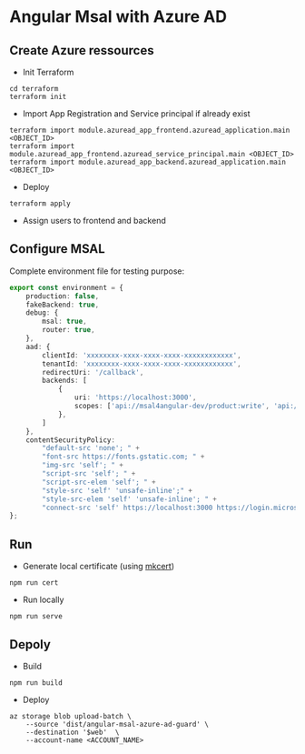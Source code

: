 # Angular Msal with Azure AD


## Create Azure ressources

- Init Terraform

```
cd terraform
terraform init
```

- Import App Registration and Service principal if already exist

```
terraform import module.azuread_app_frontend.azuread_application.main <OBJECT_ID>
terraform import module.azuread_app_frontend.azuread_service_principal.main <OBJECT_ID>
terraform import module.azuread_app_backend.azuread_application.main <OBJECT_ID>
```

- Deploy

```
terraform apply
```

- Assign users to frontend and backend


## Configure MSAL

Complete environment file for testing purpose:

```typescript
export const environment = {
    production: false,
    fakeBackend: true,
    debug: {
        msal: true,
        router: true,
    },
    aad: {
        clientId: 'xxxxxxxx-xxxx-xxxx-xxxx-xxxxxxxxxxxx',
        tenantId: 'xxxxxxxx-xxxx-xxxx-xxxx-xxxxxxxxxxxx',
        redirectUri: '/callback',
        backends: [
            {
                uri: 'https://localhost:3000',
                scopes: ['api://msal4angular-dev/product:write', 'api://msal4angular-dev/product:read']
            },
        ]
    },
    contentSecurityPolicy:
        "default-src 'none'; " +
        "font-src https://fonts.gstatic.com; " +
        "img-src 'self'; " +
        "script-src 'self'; " +
        "script-src-elem 'self'; " +
        "style-src 'self' 'unsafe-inline';" +
        "style-src-elem 'self' 'unsafe-inline'; " +
        "connect-src 'self' https://localhost:3000 https://login.microsoftonline.com; "
};
```

## Run

- Generate local certificate (using [mkcert](https://0xdbe.github.io/AngularSecurity-ServeApplicationLocallyOverHttps/))

```console
npm run cert
```

- Run locally

```console
npm run serve
```

## Depoly

- Build

```console
npm run build
```

- Deploy

```console
az storage blob upload-batch \
    --source 'dist/angular-msal-azure-ad-guard' \
    --destination '$web'  \
    --account-name <ACCOUNT_NAME>
```
